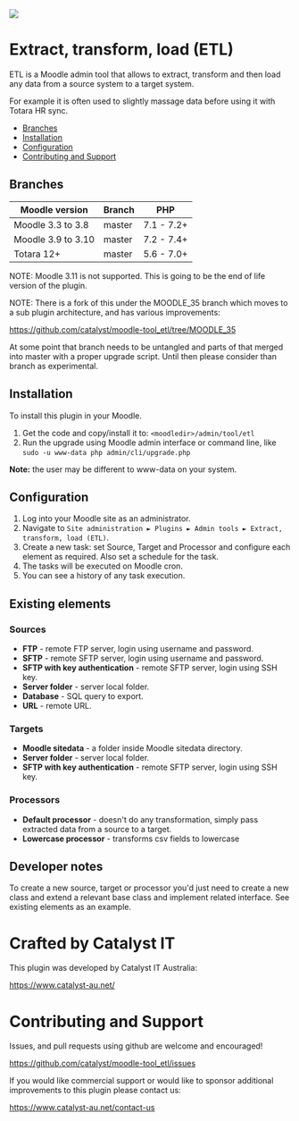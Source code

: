 <a href="https://github.com/catalyst/moodle-tool_etl/actions?query=workflow%3A%22Run+all+tests%22">
<img src="https://github.com/catalyst/moodle-tool_etl/workflows/Run%20all%20tests/badge.svg">
</a>

# Extract, transform, load (ETL)
ETL is a Moodle admin tool that allows to extract, transform and then load any data from a source system to a target system.

For example it is often used to slightly massage data before using it with Totara HR sync.

* [Branches](#branches)
* [Installation](#installation)
* [Configuration](#configuration)
* [Contributing and Support](#contributing-and-support)


## Branches

| Moodle version     | Branch  | PHP        |
|--------------------| ------- | ---------- |
| Moodle 3.3 to 3.8  | master  | 7.1 - 7.2+ |
| Moodle 3.9 to 3.10 | master  | 7.2 - 7.4+ |
| Totara 12+         | master  | 5.6 - 7.0+ |

NOTE: Moodle 3.11 is not supported. This is going to be the end of life version of the plugin.

NOTE: There is a fork of this under the MOODLE_35 branch which moves to a sub plugin architecture, and has various improvements:

https://github.com/catalyst/moodle-tool_etl/tree/MOODLE_35

At some point that branch needs to be untangled and parts of that merged into master with a proper upgrade script. Until then please consider than branch as experimental.


## Installation
To install this plugin in your Moodle.
1. Get the code and copy/install it to: `<moodledir>/admin/tool/etl`
2. Run the upgrade using Moodle admin interface or command line, like `sudo -u www-data php admin/cli/upgrade.php`

**Note:** the user may be different to www-data on your system.

## Configuration
1. Log into your Moodle site as an administrator.
2. Navigate to  `Site administration ► Plugins ► Admin tools ► Extract, transform, load (ETL)`.
3. Create a new task: set Source, Target and Processor and configure each element as required. Also set a schedule for the task.
4. The tasks will be executed on Moodle cron.
5. You can see a history of any task execution.

## Existing elements

### Sources
* **FTP** - remote FTP server, login using username and password.
* **SFTP** - remote SFTP server, login using username and password.
* **SFTP with key authentication** - remote SFTP server, login using SSH key.
* **Server folder** - server local folder.
* **Database** - SQL query to export.
* **URL** - remote URL.

### Targets
* **Moodle sitedata** - a folder inside Moodle sitedata directory.
* **Server folder** - server local folder.
* **SFTP with key authentication** - remote SFTP server, login using SSH key.


### Processors
* **Default processor** - doesn't do any transformation, simply pass extracted data from a source to a target.
* **Lowercase processor** - transforms csv fields to lowercase 

## Developer notes
To create a new source, target or processor you'd just need to create a new class and extend a relevant base class and implement related interface. See existing elements as an example.

# Crafted by Catalyst IT

This plugin was developed by Catalyst IT Australia:

https://www.catalyst-au.net/

# Contributing and Support

Issues, and pull requests using github are welcome and encouraged!

https://github.com/catalyst/moodle-tool_etl/issues

If you would like commercial support or would like to sponsor additional improvements
to this plugin please contact us:

https://www.catalyst-au.net/contact-us

